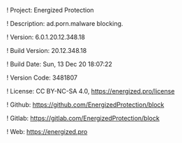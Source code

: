 ! Project: Energized Protection

! Description: ad.porn.malware blocking.

! Version: 6.0.1.20.12.348.18

! Build Version: 20.12.348.18

! Build Date: Sun, 13 Dec 20 18:07:22

! Version Code: 3481807

! License: CC BY-NC-SA 4.0, https://energized.pro/license

! Github: https://github.com/EnergizedProtection/block

! Gitlab: https://gitlab.com/EnergizedProtection/block


! Web: https://energized.pro

